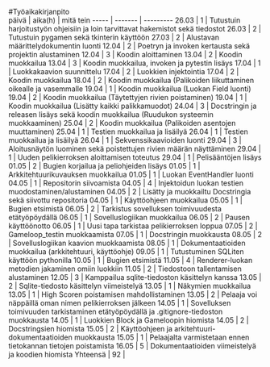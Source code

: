 #Työaikakirjanpito  
päivä | aika(h) | mitä tein
----- | ------- | ---------
26.03 | 1 | Tutustuin harjoitustyön ohjeisiin ja loin tarvittavat hakemistot sekä tiedostot
26.03 | 2 | Tutustuin pygamen sekä tkinterin käyttöön
27.03 | 2 | Alustavan määrittelydokumentin luonti
12.04 | 2 | Poetryn ja invoken kertausta sekä projektin alustaminen
12.04 | 3 | Koodin aloittaminen
13.04 | 2 | Koodin muokkailua
13.04 | 3 | Koodin muokkailua, invoken ja pytestin lisäys
17.04 | 1 | Luokkakaavion suunnittelu
17.04 | 2 | Luokkien injektointia
17.04 | 2 | Koodin muokkailua
18.04 | 2 | Koodin muokkailua (Palikoiden liikuttaminen oikealle ja vasemmalle
19.04 | 1 | Koodin muokkailua (Luokan Field luonti)
19.04 | 2 | Koodin muokkailua (Täytettyjen rivien poistaminen)
19.04 | 1 | Koodin muokkailua (Lisätty kaikki palikkamuodot)
24.04 | 3 | Docstringin ja releasen lisäys sekä koodin muokkailua (Ruudukon systeemin muokkaaminen) 
25.04 | 2 | Koodin muokkailua (Palikoiden asentojen muuttaminen)
25.04 | 1 | Testien muokkailua ja lisäilyä
26.04 | 1 | Testien muokkailua ja lisäilyä
26.04 | 1 | Sekvenssikaavioiden luonti
29.04 | 3 | Aloitusnäytön luominen sekä poistettujen rivien määrän näyttäminen
29.04 | 1 | Uuden pelikierroksen aloittamisen toteutus
29.04 | 1 | Pelisääntöjen lisäys
01.05 | 2 | Bugien korjailua ja peliohjeiden lisäys
01.05 | 1 | Arkkitehtuurikuvauksen muokkailua
01.05 | 1 | Luokan EventHandler luonti
04.05 | 1 | Repositorin siivoamista
04.05 | 4 | Injektoidun luokan testien muodostaminen/alustaminen
04.05 | 2 | Lisätty ja muokkailtu Docstringia sekä siivottu repositoria
04.05 | 1 | Käyttöohjeen muokkailua
05.05 | 1 | Bugien etsimistä
06.05 | 2 | Tarkistus sovelluksen toimivuudesta etätyöpöydällä
06.05 | 1 | Sovelluslogiikan muokkailua
06.05 | 2 | Pausen käyttöönotto
06.05 | 1 | Uusi tapa tarkistaa pelikierroksen loppua
07.05 | 2 | Gameloop_testin muokkaamista
07.05 | 1 | Docstringin muokkausta
08.05 | 2 | Sovelluslogiikan kaavion muokkaamista
08.05 | 1 | Dokumentaatioiden muokkailua (arkkitehtuuri, käyttöohje)
09.05 | 1 | Tutustuminen SQLiten käyttöön pythonilla
10.05 | 1 | Bugien etsimistä
11.05 | 4 | Renderer-luokan metodien jakaminen omiin luokkiin
11.05 | 2 | Tiedostoon tallentamisen alustaminen
12.05 | 3 | Kamppailua sqlite-tiedoston käsittelyn kanssa
13.05 | 2 | Sqlite-tiedosto käsittelyn viimeistelyä
13.05 | 1 | Näkymien muokkailua
13.05 | 1 | High Scoren poistamisen mahdollistaminen
13.05 | 2 | Pelaaja voi näppäillä oman nimen pelikierroksen jälkeen
14.05 | 1 | Sovelluksen toimivuuden tarkistaminen etätyöpöydällä ja .gitignore-tiedoston muokkausta
14.05 | 1 | Luokkien Block ja Gameloopin hiomista
14.05 | 2 | Docstringsien hiomista
15.05 | 2 | Käyttöohjeen ja arkitehtuuri-dokumentaatioiden muokkausta
15.05 | 1 | Pelaajalta varmistetaan ennen tietokannan tietojen poistamista
16.05 | 5 | Dokumentaatioiden viimeistelyä ja koodien hiomista
Yhteensä | 92 |
